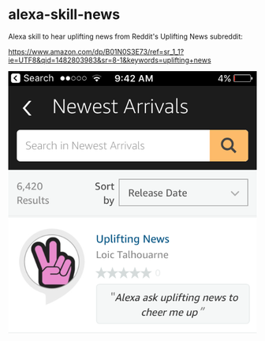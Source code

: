 # alexa-skill-news

Alexa skill to hear uplifting news from Reddit's Uplifting News subreddit:

https://www.amazon.com/dp/B01N0S3E73/ref=sr_1_1?ie=UTF8&qid=1482803983&sr=8-1&keywords=uplifting+news      



![alt text](https://github.com/ltalhouarne/alexa-skill-news/blob/master/img/IMG_0293.PNG)
